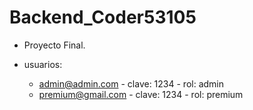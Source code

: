 # Backend_Coder53105
 
- Proyecto Final. 


- usuarios:
    - admin@admin.com - clave: 1234 - rol: admin
    - premium@gmail.com - clave: 1234 - rol: premium